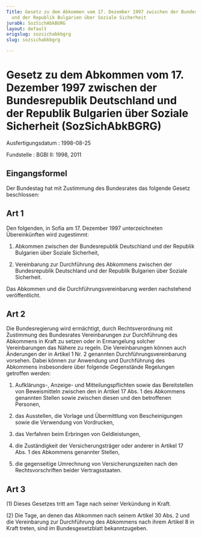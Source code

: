 ```yaml
---
Title: Gesetz zu dem Abkommen vom 17. Dezember 1997 zwischen der Bundesrepublik Deutschland
  und der Republik Bulgarien über Soziale Sicherheit
jurabk: SozSichAbkBGRG
layout: default
origslug: sozsichabkbgrg
slug: sozsichabkbgrg

---
```


# Gesetz zu dem Abkommen vom 17. Dezember 1997 zwischen der Bundesrepublik Deutschland und der Republik Bulgarien über Soziale Sicherheit (SozSichAbkBGRG)

Ausfertigungsdatum
:   1998-08-25

Fundstelle
:   BGBl II: 1998, 2011



## Eingangsformel

Der Bundestag hat mit Zustimmung des Bundesrates das folgende Gesetz beschlossen:


## Art 1

Den folgenden, in Sofia am 17. Dezember 1997 unterzeichneten Übereinkünften wird zugestimmt:

1.  Abkommen zwischen der Bundesrepublik Deutschland und der Republik Bulgarien über Soziale Sicherheit,


2.  Vereinbarung zur Durchführung des Abkommens zwischen der Bundesrepublik Deutschland und der Republik Bulgarien über Soziale Sicherheit.



Das Abkommen und die Durchführungsvereinbarung werden nachstehend veröffentlicht.


## Art 2

Die Bundesregierung wird ermächtigt, durch Rechtsverordnung mit Zustimmung des Bundesrates Vereinbarungen zur Durchführung des Abkommens in Kraft zu setzen oder in Ermangelung solcher Vereinbarungen das Nähere zu regeln. Die Vereinbarungen können auch Änderungen der in Artikel 1 Nr. 2 genannten Durchführungsvereinbarung vorsehen. Dabei können zur Anwendung und Durchführung des Abkommens insbesondere über folgende Gegenstände Regelungen getroffen werden:

1.  Aufklärungs-, Anzeige- und Mitteilungspflichten sowie das Bereitstellen von Beweismitteln zwischen den in Artikel 17 Abs. 1 des Abkommens genannten Stellen sowie zwischen diesen und den betroffenen Personen,


2.  das Ausstellen, die Vorlage und Übermittlung von Bescheinigungen sowie die Verwendung von Vordrucken,


3.  das Verfahren beim Erbringen von Geldleistungen,


4.  die Zuständigkeit der Versicherungsträger oder anderer in Artikel 17 Abs. 1 des Abkommens genannter Stellen,


5.  die gegenseitige Umrechnung von Versicherungszeiten nach den Rechtsvorschriften beider Vertragsstaaten.





## Art 3

(1) Dieses Gesetzes tritt am Tage nach seiner Verkündung in Kraft.

(2) Die Tage, an denen das Abkommen nach seinem Artikel 30 Abs. 2 und die Vereinbarung zur Durchführung des Abkommens nach ihrem Artikel 8 in Kraft treten, sind im Bundesgesetzblatt bekanntzugeben.

